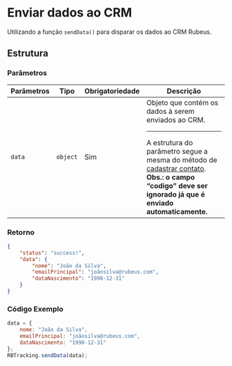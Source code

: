 
# Enviar dados ao CRM

Utilizando a função `sendData()` para disparar os dados ao CRM Rubeus.

## Estrutura

### Parâmetros

| Parâmetros | Tipo | Obrigatoriedade | Descrição | 
| --- | --- | --- | --- |
| `data` | `object` | Sim | Objeto que contém os dados à serem enviados ao CRM.<hr>A estrutura do parâmetro segue a mesma do método de [cadastrar contato](/api_crm/contato/#cadastro-de-contato).<br>**Obs.: o campo “codigo” deve ser ignorado já que é enviado automaticamente.** | 

### Retorno
``` JSON tab="Return"
{
	"status": "success!",
	"data": {
		"nome": "João da Silva",
		"emailPrincipal": "joãosilva@rubeus.com",
		"dataNascimento": "1998-12-31"
	}
}
```

### Código Exemplo

``` javascript tab="JavaScript"
data = {
    nome: "João da Silva",
    emailPrincipal: "joãosilva@rubeus.com",
    dataNascimento: "1998-12-31"
};
RBTracking.sendData(data);
```

